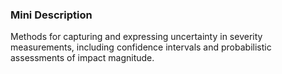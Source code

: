### Mini Description

Methods for capturing and expressing uncertainty in severity measurements, including confidence intervals and probabilistic assessments of impact magnitude.
